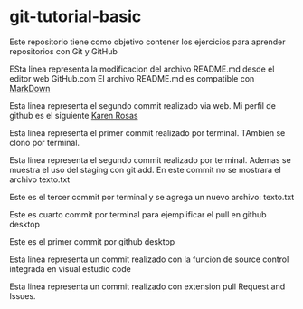 # git-tutorial-basic
Este repositorio tiene como objetivo contener los ejercicios para aprender repositorios con Git y GitHub

ESta linea representa la modificacion del archivo README.md desde el editor web GitHub.com
El archivo README.md es compatible con [MarkDown](https://stackedit.io/app#)

Esta linea representa el segundo commit realizado via web. Mi perfil de github es el siguiente  [Karen Rosas](https://github.com/KarenRosas26)

Esta linea representa el primer commit realizado por terminal. TAmbien se clono por terminal.

Esta linea representa el segundo commit realizado por terminal. Ademas se muestra el uso del staging con git add. En este commit no se mostrara el archivo texto.txt

Este es el tercer commit por terminal y se agrega un nuevo archivo: texto.txt

Este es cuarto commit por terminal para ejemplificar el pull en github desktop

Este es el primer commit por github desktop

Esta linea representa un commit realizado con la funcion de source control integrada en visual estudio code

Esta linea representa un commit realizado con extension pull Request and Issues.